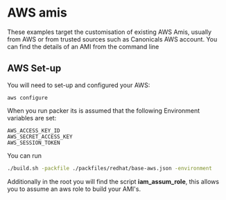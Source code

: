# AWS amis

These examples target the customisation of existing AWS Amis, usually from AWS or from trusted sources such as Canonicals AWS account. You can find the details of an AMI from the command line

## AWS Set-up

You will need to set-up and configured your AWS:

```cli
aws configure
```

When you run packer its is assumed that the following Environment variables are set:

```cli
AWS_ACCESS_KEY_ID
AWS_SECRET_ACCESS_KEY
AWS_SESSION_TOKEN
```

You can run

```bash
./build.sh -packfile ./packfiles/redhat/base-aws.json -environment
```

Additionally in the root you will find the script **iam_assum_role**, this allows you to assume an aws role to build your AMI's.
